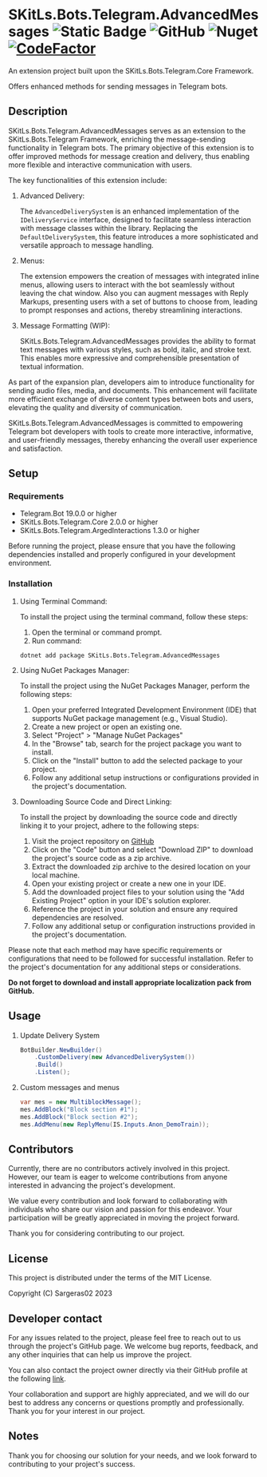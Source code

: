 # SKitLs.Bots.Telegram.AdvancedMessages ![Static Badge](https://img.shields.io/badge/Follow%20GitHub%20-%20black?logo=github&link=https%3A%2F%2Fgithub.com%2FSargeras02%2FSKitLs.Bots.Telegram.git) ![GitHub](https://img.shields.io/github/license/Sargeras02/SKitLs.Bots.Telegram) ![Nuget](https://img.shields.io/nuget/v/SKitLs.Bots.Telegram.AdvancedMessages) [![CodeFactor](https://www.codefactor.io/repository/github/sargeras02/skitls.bots.telegram/badge)](https://www.codefactor.io/repository/github/sargeras02/skitls.bots.telegram)

An extension project built upon the SKitLs.Bots.Telegram.Core Framework.

Offers enhanced methods for sending messages in Telegram bots.

## Description

SKitLs.Bots.Telegram.AdvancedMessages serves as an extension to the SKitLs.Bots.Telegram Framework,
enriching the message-sending functionality in Telegram bots.
The primary objective of this extension is to offer improved methods for message creation and delivery,
thus enabling more flexible and interactive communication with users.

The key functionalities of this extension include:

1. Advanced Delivery:

    The `AdvancedDeliverySystem` is an enhanced implementation of the `IDeliveryService` interface,
    designed to facilitate seamless interaction with message classes within the library.
    Replacing the `DefaultDeliverySystem`, this feature introduces a more sophisticated and versatile approach to message handling.

2. Menus:

    The extension empowers the creation of messages with integrated inline menus, allowing users to interact with the bot
    seamlessly without leaving the chat window. Also you can augment messages with Reply Markups, presenting users with
    a set of buttons to choose from, leading to prompt responses and actions, thereby streamlining interactions.

3. Message Formatting (WIP):

    SKitLs.Bots.Telegram.AdvancedMessages provides the ability to format text messages with various styles, such as bold, italic,
    and stroke text. This enables more expressive and comprehensible presentation of textual information.

As part of the expansion plan, developers aim to introduce functionality for sending audio files, media, and documents.
This enhancement will facilitate more efficient exchange of diverse content types between bots and users,
elevating the quality and diversity of communication.

SKitLs.Bots.Telegram.AdvancedMessages is committed to empowering Telegram bot developers with tools to create more interactive,
informative, and user-friendly messages, thereby enhancing the overall user experience and satisfaction.

## Setup

### Requirements

- Telegram.Bot 19.0.0 or higher
- SKitLs.Bots.Telegram.Core 2.0.0 or higher
- SKitLs.Bots.Telegram.ArgedInteractions 1.3.0 or higher

Before running the project, please ensure that you have the following dependencies installed and properly configured in your development environment.

### Installation

1. Using Terminal Command:
    
    To install the project using the terminal command, follow these steps:

    1. Open the terminal or command prompt.
    2. Run command:
    
    ```
    dotnet add package SKitLs.Bots.Telegram.AdvancedMessages
    ```

2. Using NuGet Packages Manager:

    To install the project using the NuGet Packages Manager, perform the following steps:

    1. Open your preferred Integrated Development Environment (IDE) that supports NuGet package management (e.g., Visual Studio).
    2. Create a new project or open an existing one.
    3. Select "Project" > "Manage NuGet Packages"
    4. In the "Browse" tab, search for the project package you want to install.
    5. Click on the "Install" button to add the selected package to your project.
    5. Follow any additional setup instructions or configurations provided in the project's documentation.

3. Downloading Source Code and Direct Linking:

    To install the project by downloading the source code and directly linking it to your project, adhere to the following steps:

    1. Visit the project repository on [GitHub](https://github.com/your-username/your-repo)
    2. Click on the "Code" button and select "Download ZIP" to download the project's source code as a zip archive.
    3. Extract the downloaded zip archive to the desired location on your local machine.
    4. Open your existing project or create a new one in your IDE.
    5. Add the downloaded project files to your solution using the "Add Existing Project" option in your IDE's solution explorer.
    6. Reference the project in your solution and ensure any required dependencies are resolved.
    7. Follow any additional setup or configuration instructions provided in the project's documentation.

Please note that each method may have specific requirements or configurations that need to be followed for successful installation.
Refer to the project's documentation for any additional steps or considerations.

**Do not forget to download and install appropriate localization pack from GitHub.**

## Usage

1. Update Delivery System

    ```C#
    BotBuilder.NewBuilder()
        .CustomDelivery(new AdvancedDeliverySystem())
        .Build()
        .Listen();
    ```

2. Custom messages and menus

    ```C#
    var mes = new MultiblockMessage();
    mes.AddBlock("Block section #1");
    mes.AddBlock("Block section #2");
    mes.AddMenu(new ReplyMenu(IS.Inputs.Anon_DemoTrain));
    ```

## Contributors

Currently, there are no contributors actively involved in this project.
However, our team is eager to welcome contributions from anyone interested in advancing the project's development.

We value every contribution and look forward to collaborating with individuals who share our vision and passion for this endeavor.
Your participation will be greatly appreciated in moving the project forward.

Thank you for considering contributing to our project.

## License

This project is distributed under the terms of the MIT License.

Copyright (C) Sargeras02 2023

## Developer contact

For any issues related to the project, please feel free to reach out to us through the project's GitHub page.
We welcome bug reports, feedback, and any other inquiries that can help us improve the project.

You can also contact the project owner directly via their GitHub profile at the following [link](https://github.com/Sargeras02).

Your collaboration and support are highly appreciated, and we will do our best to address any concerns or questions promptly and professionally.
Thank you for your interest in our project.

## Notes

Thank you for choosing our solution for your needs, and we look forward to contributing to your project's success.
